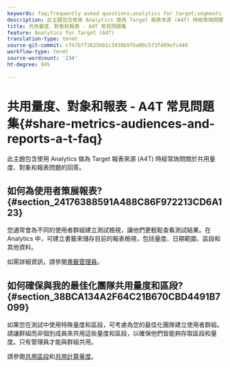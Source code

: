 ```yaml
---
keywords: faq;frequently asked questions;analytics for target;segments;a4T;share reports
description: 此主題包含使用 Analytics 做為 Target 報表來源 (A4T) 時經常詢問關於共用量度、對象和報表問題的回答。
title: 共用量度、對象和報表 - A4T 常見問題集
feature: Analytics for Target (A4T)
translation-type: tm+mt
source-git-commit: cf47b7f3625bb1c3430b9fba00c573f489efc448
workflow-type: tm+mt
source-wordcount: '234'
ht-degree: 84%

---
```



# 共用量度、對象和報表 - A4T 常見問題集{#share-metrics-audiences-and-reports-a-t-faq}

此主題包含使用 Analytics 做為 Target 報表來源 (A4T) 時經常詢問關於共用量度、對象和報表問題的回答。

## 如何為使用者策展報表? {#section_24176388591A488C86F972213CD6A123}

您通常會為不同的使用者群組建立測試檢視，讓他們更輕鬆查看測試結果。在 Analytics 中，可建立書籤來儲存目前的報表檢視，包括量度、日期範圍、區段和其他資料。

如需詳細資訊，請參閱[書籤管理員](https://experienceleague.adobe.com/docs/analytics/analyze/reports-analytics/bookmarks.html)。

## 如何確保與我的最佳化團隊共用量度和區段? {#section_38BCA134A2F64C21B670CBD4491B7099}

如果您在測試中使用特殊量度和區段，可考慮為您的最佳化團隊建立使用者群組。請讓群組而非個別成員來共用這些量度和區段，以確保他們皆能夠存取區段和量度。只有管理員才能與群組共用。

請參閱[共用區段](https://experienceleague.adobe.com/docs/analytics/components/segmentation/segmentation-workflow/t-seg-share.html)和[共用計算量度](https://experienceleague.adobe.com/docs/analytics/components/calculated-metrics/calcmetric-workflow/cm-sharing.html)。
